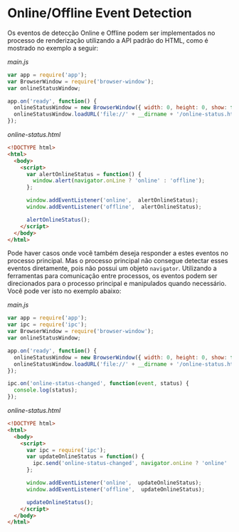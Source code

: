 # Online/Offline Event Detection

Os eventos de detecção Online e Offline podem ser implementados no processo
de renderização utilizando a API padrão do HTML, como é mostrado no exemplo
a seguir:

_main.js_

```javascript
var app = require('app');
var BrowserWindow = require('browser-window');
var onlineStatusWindow;

app.on('ready', function() {
  onlineStatusWindow = new BrowserWindow({ width: 0, height: 0, show: false });
  onlineStatusWindow.loadURL('file://' + __dirname + '/online-status.html');
});
```

_online-status.html_

```html
<!DOCTYPE html>
<html>
  <body>
    <script>
      var alertOnlineStatus = function() {
        window.alert(navigator.onLine ? 'online' : 'offline');
      };

      window.addEventListener('online',  alertOnlineStatus);
      window.addEventListener('offline',  alertOnlineStatus);

      alertOnlineStatus();
    </script>
  </body>
</html>
```

Pode haver casos onde você também deseja responder a estes eventos no processo principal.
Mas o processo principal não consegue detectar esses eventos diretamente, pois não possui
um objeto `navigator`. Utilizando a ferramentas para comunicação entre processos, os eventos
podem ser direcionados para o processo principal e manipulados quando necessário. Você
pode ver isto no exemplo abaixo:

_main.js_

```javascript
var app = require('app');
var ipc = require('ipc');
var BrowserWindow = require('browser-window');
var onlineStatusWindow;

app.on('ready', function() {
  onlineStatusWindow = new BrowserWindow({ width: 0, height: 0, show: false });
  onlineStatusWindow.loadURL('file://' + __dirname + '/online-status.html');
});

ipc.on('online-status-changed', function(event, status) {
  console.log(status);
});
```

_online-status.html_

```html
<!DOCTYPE html>
<html>
  <body>
    <script>
      var ipc = require('ipc');
      var updateOnlineStatus = function() {
        ipc.send('online-status-changed', navigator.onLine ? 'online' : 'offline');
      };

      window.addEventListener('online',  updateOnlineStatus);
      window.addEventListener('offline',  updateOnlineStatus);

      updateOnlineStatus();
    </script>
  </body>
</html>
```
